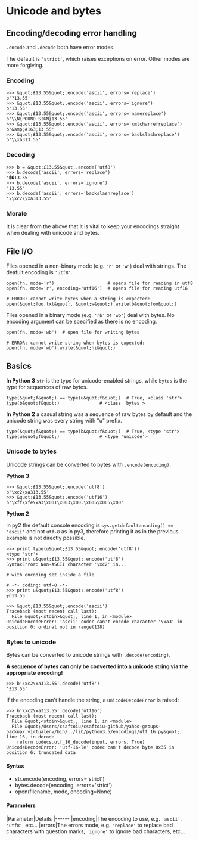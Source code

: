 # Unicode and bytes



## Encoding/decoding error handling


`.encode` and `.decode` both have error modes.

The default is `'strict'`, which raises exceptions on error. Other modes are more forgiving.

### Encoding

```
>>> &quot;£13.55&quot;.encode('ascii', errors='replace')
b'?13.55'
>>> &quot;£13.55&quot;.encode('ascii', errors='ignore')
b'13.55'
>>> &quot;£13.55&quot;.encode('ascii', errors='namereplace')
b'\\N{POUND SIGN}13.55'
>>> &quot;£13.55&quot;.encode('ascii', errors='xmlcharrefreplace')
b'&amp;#163;13.55'
>>> &quot;£13.55&quot;.encode('ascii', errors='backslashreplace')
b'\\xa313.55'

```

### Decoding

```
>>> b = &quot;£13.55&quot;.encode('utf8')
>>> b.decode('ascii', errors='replace')
'��13.55'
>>> b.decode('ascii', errors='ignore')
'13.55'
>>> b.decode('ascii', errors='backslashreplace')
'\\xc2\\xa313.55'

```

### Morale

It is clear from the above that it is vital to keep your encodings straight when dealing with unicode and bytes.



## File I/O


Files opened in a non-binary mode (e.g. `'r'` or `'w'`) deal with strings. The deafult encoding is `'utf8'`.

```
open(fn, mode='r')                    # opens file for reading in utf8
open(fn, mode='r', encoding='utf16')  # opens file for reading utf16

# ERROR: cannot write bytes when a string is expected:
open(&quot;foo.txt&quot;, &quot;w&quot;).write(b&quot;foo&quot;)

```

Files opened in a binary mode (e.g. `'rb'` or `'wb'`) deal with bytes. No encoding argument can be specified as there is no encoding.

```
open(fn, mode='wb')  # open file for writing bytes

# ERROR: cannot write string when bytes is expected:
open(fn, mode='wb').write(&quot;hi&quot;)

```



## Basics


**In Python 3** `str` is the type for unicode-enabled strings, while `bytes` is the type for sequences of raw bytes.

```
type(&quot;f&quot;) == type(u&quot;f&quot;)  # True, <class 'str'>
type(b&quot;f&quot;)               # <class 'bytes'>

```

**In Python 2** a casual string was a sequence of raw bytes by default and the unicode string was every string with &quot;u&quot; prefix.

```
type(&quot;f&quot;) == type(b&quot;f&quot;)  # True, <type 'str'>
type(u&quot;f&quot;)               # <type 'unicode'>

```

### Unicode to bytes

Unicode strings can be converted to bytes with `.encode(encoding)`.

**Python 3**

```
>>> &quot;£13.55&quot;.encode('utf8')
b'\xc2\xa313.55'
>>> &quot;£13.55&quot;.encode('utf16')
b'\xff\xfe\xa3\x001\x003\x00.\x005\x005\x00'

```

**Python 2**

in py2 the default console encoding is `sys.getdefaultencoding() == 'ascii'` and not `utf-8` as in py3, therefore printing it as in the previous example is not directly possible.

```
>>> print type(u&quot;£13.55&quot;.encode('utf8'))
<type 'str'>
>>> print u&quot;£13.55&quot;.encode('utf8')
SyntaxError: Non-ASCII character '\xc2' in...

# with encoding set inside a file

# -*- coding: utf-8 -*-
>>> print u&quot;£13.55&quot;.encode('utf8')
┬ú13.55

```

```
>>> &quot;£13.55&quot;.encode('ascii')
Traceback (most recent call last):
  File &quot;<stdin>&quot;, line 1, in <module>
UnicodeEncodeError: 'ascii' codec can't encode character '\xa3' in position 0: ordinal not in range(128)

```

### Bytes to unicode

Bytes can be converted to unicode strings with `.decode(encoding)`.

**A sequence of bytes can only be converted into a unicode string via the appropriate encoding!**

```
>>> b'\xc2\xa313.55'.decode('utf8')
'£13.55'

```

If the encoding can't handle the string, a `UnicodeDecodeError` is raised:

```
>>> b'\xc2\xa313.55'.decode('utf16')
Traceback (most recent call last):
  File &quot;<stdin>&quot;, line 1, in <module>
  File &quot;/Users/csaftoiu/csaftoiu-github/yahoo-groups-backup/.virtualenv/bin/../lib/python3.5/encodings/utf_16.py&quot;, line 16, in decode
    return codecs.utf_16_decode(input, errors, True)
UnicodeDecodeError: 'utf-16-le' codec can't decode byte 0x35 in position 6: truncated data

```



#### Syntax


- str.encode(encoding, errors='strict')
- bytes.decode(encoding, errors='strict')
- open(filename, mode, encoding=None)



#### Parameters


|Parameter|Details
|------
|encoding|The encoding to use, e.g. `'ascii'`, `'utf8'`, etc...
|errors|The errors mode, e.g. `'replace'` to replace bad characters with question marks, `'ignore'` to ignore bad characters, etc...

